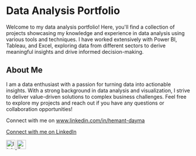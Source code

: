 # Data Analysis Portfolio
Welcome to my data analysis portfolio! Here, you'll find a collection of projects showcasing my knowledge and experience in data analysis using various tools and techniques. I have worked extensively with Power BI, Tableau, and Excel, exploring data from different sectors to derive meaningful insights and drive informed decision-making.

## About Me
I am a data enthusiast with a passion for turning data into actionable insights. With a strong background in data analysis and visualization, I strive to deliver value-driven solutions to complex business challenges. Feel free to explore my projects and reach out if you have any questions or collaboration opportunities!

Connect with me on www.linkedin.com/in/hemant-dayma

[Connect with me on LinkedIn](https://www.linkedin.com/in/hemant-dayma)

<div align="left">
  <a href="https://www.linkedin.com/in/hemant-dayma/" target="_blank">
    <img src="https://img.shields.io/static/v1?message=LinkedIn&logo=linkedin&label=&color=0077B5&logoColor=white&labelColor=&style=for-the-badge" height="25" alt="linkedin logo"  />
  </a>
  <a href="https://public.tableau.com/app/profile/hemant.dayma/vizzes" target="_blank">
    <img src="https://img.shields.io/static/v1?message=Tableau&logo=Tableau&label=&color=E4405F&logoColor=red&labelColor=&style=for-the-badge" height="25" alt="Tableau logo"  />
  </a>
</div>
